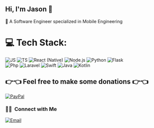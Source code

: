 ## Hi, I'm Jason 🦆

📱 A Software Engineer specialized in Mobile Engineering <br>


# 💻 Tech Stack:
![JS](https://img.shields.io/badge/-JS-333333?style=flat&logo=javascript)
![TS](https://img.shields.io/badge/-TS-333333?style=flat&logo=typescript)
![React (Native)](https://img.shields.io/badge/-React_(Native)-333333?style=flat&logo=react) 
![Node.js](https://img.shields.io/badge/-Node.js-333333?style=flat&logo=node.js)
![Python](https://img.shields.io/badge/-Python-333333?style=flat&logo=python)
![Flask](https://img.shields.io/badge/-Flask-333333?style=flat&logo=flask) <br/>
![Php](https://img.shields.io/badge/-Php-333333?style=flat&logo=php)
![Laravel](https://img.shields.io/badge/-Laravel-333333?style=flat&logo=laravel)
![Swift](https://img.shields.io/badge/-Swift-333333?style=flat&logo=swift)
![Java](https://img.shields.io/badge/-Java-333333?style=flat&logo=openjdk)
![Kotlin](https://img.shields.io/badge/-Kotlin-333333?style=flat&logo=kotlin)


  ## 👉👈 Feel free to make some donations 👉👈
  [![PayPal](https://img.shields.io/badge/PayPal-00457C?style=for-the-badge&logo=paypal&logoColor=white)](https://paypal.me/JasonChee01) 

### 🤝🏻 &nbsp;Connect with Me
<a href="mailto:jasonchee01@hotmail.com"><img alt="Email" src="https://img.shields.io/badge/Email-jasonchee01@hotmail.com-blue?style=flat-square&logo=gmail"></a>

